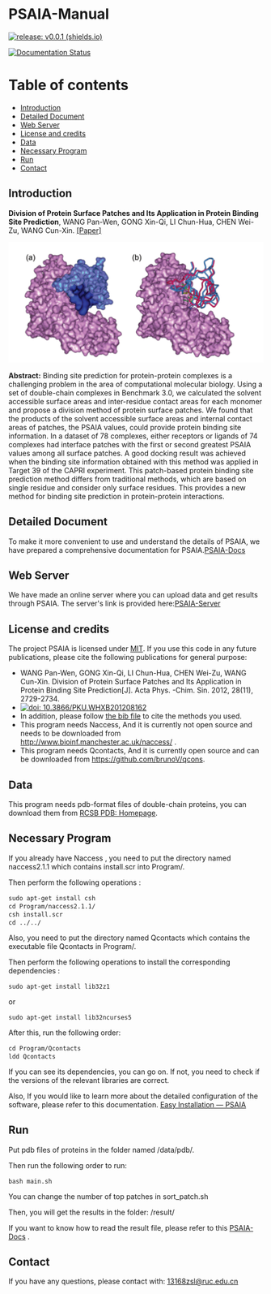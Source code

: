 # PSAIA-Manual

[![release: v0.0.1 (shields.io)](https://img.shields.io/badge/release-v0.0.1-blue)](https://github.com/RUC-MIALAB/PSAIA/releases)

[![Documentation Status](https://readthedocs.org/projects/psaia/badge/?version=latest)](https://psaia.readthedocs.io/en/latest/?badge=latest)

# Table of contents

- [Introduction](#introduction)
- [Detailed Document](#detailed-document)
- [Web Server](#web-server)
- [License and credits](#license-and-credits)
- [Data](#data)
- [Necessary Program](#necessary-program)
- [Run](#run)
- [Contact](#contact)



## Introduction

**Division of Protein Surface Patches and Its Application in Protein Binding Site Prediction**, WANG Pan-Wen, GONG Xin-Qi, LI Chun-Hua, CHEN Wei-Zu, WANG Cun-Xin. [[Paper]](https://doi.org/10.3866/PKU.WHXB201208162)

![Introduction](paper_first.png)

**Abstract:** Binding site prediction for protein-protein complexes is a challenging problem in the area of computational molecular biology. Using a set of double-chain complexes in Benchmark 3.0, we calculated the solvent accessible surface areas and inter-residue contact areas for each monomer and propose a division method of protein surface patches. We found that the products of the solvent accessible surface areas and internal contact areas of patches, the PSAIA values, could provide protein binding site information. In a dataset of 78 complexes, either receptors or ligands of 74 complexes had interface patches with the first or second greatest PSAIA values among all surface patches. A good docking result was achieved when the binding site information obtained with this method was applied in Target 39 of the CAPRI experiment. This patch-based protein binding site prediction method differs from traditional methods, which are based on single residue and consider only surface residues. This provides a new method for binding site prediction in protein-protein interactions.

## Detailed Document

To make it more convenient to use and understand the details of PSAIA, we have prepared a comprehensive documentation for PSAIA.[PSAIA-Docs](https://psaia.readthedocs.io/en/latest/?badge=latest)

## Web Server

We have made an online server where you can upload data and get results through PSAIA. The server's link is provided here:[PSAIA-Server](http://mialab.ruc.edu.cn/PSAIAServer/)

## License and credits

The project PSAIA is licensed under [MIT](./LICENSE).
If you use this code in any future publications, please cite the following publications for general purpose:

- WANG Pan-Wen, GONG Xin-Qi, LI Chun-Hua, CHEN Wei-Zu, WANG Cun-Xin. Division of Protein Surface Patches and Its Application in Protein Binding Site Prediction[J]. Acta Phys. -Chim. Sin. 2012, 28(11), 2729-2734. 
- [![doi: 10.3866/PKU.WHXB201208162](https://img.shields.io/badge/DOI:10.3866/PKU.WHXB201208162-blue)](https://doi.org/10.3866/PKU.WHXB201208162)
- In addition, please follow [the bib file](CITATIONS.bib) to cite the methods you used.
- This program needs Naccess, And it is currently not open source and needs to be downloaded from http://www.bioinf.manchester.ac.uk/naccess/ .
- This program needs Qcontacts, And it is currently open source and can be downloaded from https://github.com/brunoV/qcons.

## Data

This program needs pdb-format files of double-chain proteins, you can download them from [RCSB PDB: Homepage](https://www.rcsb.org/).

## Necessary Program



If you already have Naccess , you need to put the directory named naccess2.1.1 which contains install.scr into Program/.  

Then perform the following operations :

```
sudo apt-get install csh
cd Program/naccess2.1.1/
csh install.scr
cd ../../
```

Also, you need to put the directory named Qcontacts which contains the executable file Qcontacts in Program/. 

Then perform the following operations to install the corresponding dependencies : 

```
sudo apt-get install lib32z1
```

or 

```
sudo apt-get install lib32ncurses5
```

After this, run the following order:

```
cd Program/Qcontacts
ldd Qcontacts
```

If you can see its dependencies, you can go on. If not, you need to check if the versions of the relevant libraries are correct.

Also, If you would like to learn more about the detailed configuration of the software, please refer to this documentation. [Easy Installation — PSAIA](https://psaia.readthedocs.io/en/latest/quick_start/easy_install_PSAIA.html#requirements)

## Run

Put pdb files of proteins in the folder named /data/pdb/.

Then run the following order to run:

```
bash main.sh
```

You can change the number of top patches in  sort_patch.sh

Then, you will get the results in the folder: /result/

If you want to know how to read the result file, please refer to this [PSAIA-Docs](https://psaia.readthedocs.io/en/latest/?badge=latest) .


## Contact

If you have any questions, please contact with: 13168zsl@ruc.edu.cn



